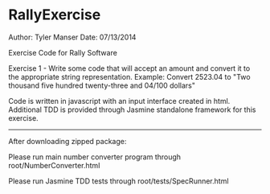 RallyExercise
=============
Author: Tyler Manser
Date: 07/13/2014

Exercise Code for Rally Software

Exercise 1 - Write some code that will accept an amount and convert it to the appropriate string representation.
Example: Convert 2523.04 to "Two thousand five hundred twenty-three and 04/100 dollars"

Code is written in javascript with an input interface created in html. Additional TDD is provided through Jasmine standalone framework for this exercise.

--------------------------------------------------------------------------
After downloading zipped package:

Please run main number converter program through root/NumberConverter.html

Please run Jasmine TDD tests through root/tests/SpecRunner.html
